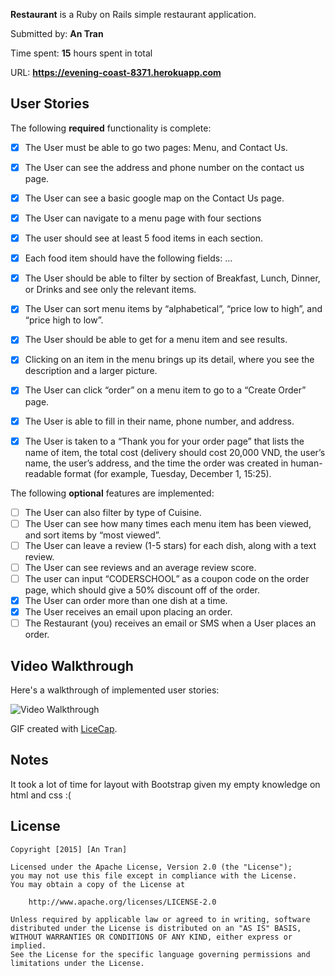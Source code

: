 **Restaurant** is a Ruby on Rails simple restaurant application.

Submitted by: **An Tran**

Time spent: **15** hours spent in total

URL: **https://evening-coast-8371.herokuapp.com**

## User Stories

The following **required** functionality is complete:

* [x] The User must be able to go two pages: Menu, and Contact Us.
* [x] The User can see the address and phone number on the contact us page.
* [x] The User can see a basic google map on the Contact Us page.
* [x] The User can navigate to a menu page with four sections
* [x] The user should see at least 5 food items in each section.
* [x] Each food item should have the following fields: ...
* [x] The User should be able to filter by section of Breakfast, Lunch, Dinner, or Drinks and see only the relevant items.
* [x] The User can sort menu items by “alphabetical”, “price low to high”, and “price high to low”.
* [x] The User should be able to get for a menu item and see results.
* [x] Clicking on an item in the menu brings up its detail, where you see the description and a larger picture.
* [x] The User can click “order” on a menu item to go to a “Create Order” page.
* [x] The User is able to fill in their name, phone number, and address.
* [x] The User is taken to a “Thank you for your order page” that lists the name of item, the total cost (delivery should cost 20,000 VND, the user’s name, the user’s address, and the time the order was created in human-readable format (for example, Tuesday, December 1, 15:25).



The following **optional** features are implemented:
* [ ] The User can also filter by type of Cuisine.
* [ ] The User can see how many times each menu item has been viewed, and sort items by “most viewed”.
* [ ] The User can leave a review (1-5 stars) for each dish, along with a text review.
* [ ] The User can see reviews and an average review score.
* [ ] The user can input “CODERSCHOOL” as a coupon code on the order page, which should give a 50% discount off of the order.
* [x] The User can order more than one dish at a time.
* [x] The User receives an email upon placing an order.
* [ ] The Restaurant (you) receives an email or SMS when a User places an order. 

## Video Walkthrough 

Here's a walkthrough of implemented user stories:

![Video Walkthrough](http://i.imgur.com/JMCUHmj.gif)

GIF created with [LiceCap](http://www.cockos.com/licecap/).

## Notes

It took a lot of time for layout with Bootstrap given my empty knowledge on html and css :(

## License

    Copyright [2015] [An Tran]

    Licensed under the Apache License, Version 2.0 (the "License");
    you may not use this file except in compliance with the License.
    You may obtain a copy of the License at

        http://www.apache.org/licenses/LICENSE-2.0

    Unless required by applicable law or agreed to in writing, software
    distributed under the License is distributed on an "AS IS" BASIS,
    WITHOUT WARRANTIES OR CONDITIONS OF ANY KIND, either express or implied.
    See the License for the specific language governing permissions and
    limitations under the License.